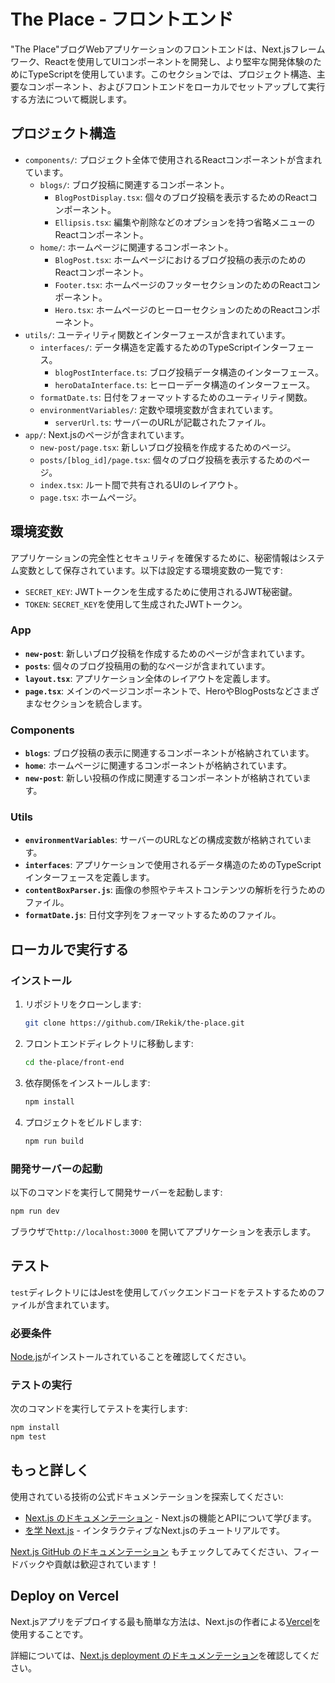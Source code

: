 # The Place - フロントエンド

"The Place"ブログWebアプリケーションのフロントエンドは、Next.jsフレームワーク、Reactを使用してUIコンポーネントを開発し、より堅牢な開発体験のためにTypeScriptを使用しています。このセクションでは、プロジェクト構造、主要なコンポーネント、およびフロントエンドをローカルでセットアップして実行する方法について概説します。

## プロジェクト構造

- `components/`: プロジェクト全体で使用されるReactコンポーネントが含まれています。
  - `blogs/`: ブログ投稿に関連するコンポーネント。
    - `BlogPostDisplay.tsx`: 個々のブログ投稿を表示するためのReactコンポーネント。
    - `Ellipsis.tsx`: 編集や削除などのオプションを持つ省略メニューのReactコンポーネント。
  - `home/`: ホームページに関連するコンポーネント。
    - `BlogPost.tsx`: ホームページにおけるブログ投稿の表示のためのReactコンポーネント。
    - `Footer.tsx`: ホームページのフッターセクションのためのReactコンポーネント。
    - `Hero.tsx`: ホームページのヒーローセクションのためのReactコンポーネント。
- `utils/`: ユーティリティ関数とインターフェースが含まれています。
  - `interfaces/`: データ構造を定義するためのTypeScriptインターフェース。
    - `blogPostInterface.ts`: ブログ投稿データ構造のインターフェース。
    - `heroDataInterface.ts`: ヒーローデータ構造のインターフェース。
  - `formatDate.ts`: 日付をフォーマットするためのユーティリティ関数。
  - `environmentVariables/`: 定数や環境変数が含まれています。
    - `serverUrl.ts`: サーバーのURLが記載されたファイル。
- `app/`: Next.jsのページが含まれています。
  - `new-post/page.tsx`: 新しいブログ投稿を作成するためのページ。
  - `posts/[blog_id]/page.tsx`: 個々のブログ投稿を表示するためのページ。
  - `index.tsx`: ルート間で共有されるUIのレイアウト。
  - `page.tsx`: ホームページ。

## 環境変数

アプリケーションの完全性とセキュリティを確保するために、秘密情報はシステム変数として保存されています。以下は設定する環境変数の一覧です:

- `SECRET_KEY`: JWTトークンを生成するために使用されるJWT秘密鍵。
- `TOKEN`: `SECRET_KEY`を使用して生成されたJWTトークン。

### App

- **`new-post`**: 新しいブログ投稿を作成するためのページが含まれています。
- **`posts`**: 個々のブログ投稿用の動的なページが含まれています。
- **`layout.tsx`**: アプリケーション全体のレイアウトを定義します。
- **`page.tsx`**: メインのページコンポーネントで、HeroやBlogPostsなどさまざまなセクションを統合します。

### Components

- **`blogs`**: ブログ投稿の表示に関連するコンポーネントが格納されています。
- **`home`**: ホームページに関連するコンポーネントが格納されています。
- **`new-post`**: 新しい投稿の作成に関連するコンポーネントが格納されています。

### Utils

- **`environmentVariables`**: サーバーのURLなどの構成変数が格納されています。
- **`interfaces`**: アプリケーションで使用されるデータ構造のためのTypeScriptインターフェースを定義します。
- **`contentBoxParser.js`**: 画像の参照やテキストコンテンツの解析を行うためのファイル。
- **`formatDate.js`**: 日付文字列をフォーマットするためのファイル。

## ローカルで実行する

### インストール

1. リポジトリをクローンします:

    ```bash
    git clone https://github.com/IRekik/the-place.git
    ```

2. フロントエンドディレクトリに移動します:

    ```bash
    cd the-place/front-end
    ```

3. 依存関係をインストールします:

    ```bash
    npm install
    ```
4. プロジェクトをビルドします:

    ```bash
    npm run build
    ```

### 開発サーバーの起動

以下のコマンドを実行して開発サーバーを起動します:

```bash
npm run dev
```

ブラウザで`http://localhost:3000` を開いてアプリケーションを表示します。

## テスト

`test`ディレクトリにはJestを使用してバックエンドコードをテストするためのファイルが含まれています。

### 必要条件

[Node.js](https://nodejs.org/)がインストールされていることを確認してください。

### テストの実行

次のコマンドを実行してテストを実行します:

```bash
npm install
npm test
```

## もっと詳しく

使用されている技術の公式ドキュメンテーションを探索してください:

- [Next.js のドキュメンテーション](https://nextjs.org/docs) - Next.jsの機能とAPIについて学びます。
- [を学 Next.js](https://nextjs.org/learn) - インタラクティブなNext.jsのチュートリアルです。

[Next.js GitHub のドキュメンテーション](https://github.com/vercel/next.js/) もチェックしてみてください、フィードバックや貢献は歓迎されています！

## Deploy on Vercel

Next.jsアプリをデプロイする最も簡単な方法は、Next.jsの作者による[Vercel](https://vercel.com/new?utm_medium=default-template&filter=next.js&utm_source=create-next-app&utm_campaign=create-next-app-readme)を使用することです。

詳細については、[Next.js deployment のドキュメンテーション](https://nextjs.org/docs/deployment)を確認してください。

